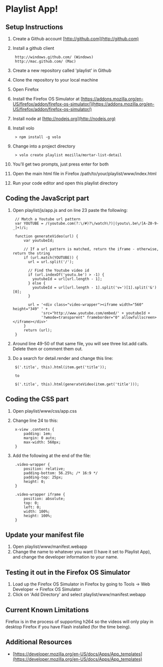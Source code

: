 # Playlist App!


## Setup Instructions

1. Create a Github account [http://github.com](http://github.com)
2. Install a github client

        http://windows.github.com/ (Windows)
        http://mac.github.com/ (Mac)

3. Create a new repository called 'playlist' in Github
4. Clone the repository to your local machine
1. Open Firefox
2. Install the Firefox OS Simulator at [https://addons.mozilla.org/en-US/firefox/addon/firefox-os-simulator/](https://addons.mozilla.org/en-US/firefox/addon/firefox-os-simulator/)
3. Install node at [http://nodejs.org](http://nodejs.org)
4. Install volo

        > npm install -g volo

5. Change into a project directory

        > volo create playlist mozilla/mortar-list-detail

6. You'll get two prompts, just press enter for both
7. Open the main html file in Firefox /path/to/your/playlist/www/index.html
8. Run your code editor and open this playlist directory


## Coding the JavaScript part

1. Open playlist/js/app.js and on line 23 paste the following:

        // Match a Youtube url pattern
        var YOUTUBE = /(youtube.com(?:\/#)?\/watch\?)|(youtu\.be\/[A-Z0-9-_]+)/i;

        function generateVideo(url) {
            var youtubeId;

            // If a url pattern is matched, return the iframe - otherwise, return the string
            if (url.match(YOUTUBE)) {
              url = url.split('/');

              // Find the Youtube video id
              if (url.indexOf('youtu.be') > -1) {
                youtubeId = url[url.length - 1];
              } else {
                youtubeId = url[url.length - 1].split('v=')[1].split('&')[0];
              }

              url = '<div class="video-wrapper"><iframe width="560" height="349" ' +
                    'src="http://www.youtube.com/embed/' + youtubeId +
                    '?wmode=transparent" frameborder="0" allowfullscreen></iframe></div>'
            }
            return (url);
        }

2. Around line 49-50 of that same file, you will see three list.add calls. Delete them or comment them out.

3. Do a search for detail.render and change this line:

        $('.title', this).html(item.get('title'));

        to

        $('.title', this).html(generateVideo(item.get('title')));

## Coding the CSS part

1. Open playlist/www/css/app.css
2. Change line 24 to this:

        x-view .contents {
            padding: 1em;
            margin: 0 auto;
            max-width: 560px;
        }

3. Add the following at the end of the file:

        .video-wrapper {
            position: relative;
            padding-bottom: 56.25%; /* 16:9 */
            padding-top: 25px;
            height: 0;
        }

        .video-wrapper iframe {
            position: absolute;
            top: 0;
            left: 0;
            width: 100%;
            height: 100%;
        }


## Update your manifest file

1. Open playlist/www/manifest.webapp
2. Change the name to whatever you want (I have it set to Playlist App), and change the developer information to your name.


## Testing it out in the Firefox OS Simulator

1. Load up the Firefox OS Simulator in Firefox by going to Tools -> Web Developer -> Firefox OS Simulator
2. Click on 'Add Directory' and select playlist/www/manifest.webapp


## Current Known Limitations

Firefox is in the process of supporting h264 so the videos will only play in desktop Firefox if you have Flash installed (for the time being).

## Additional Resources

* [https://developer.mozilla.org/en-US/docs/Apps/App_templates](https://developer.mozilla.org/en-US/docs/Apps/App_templates)
